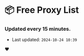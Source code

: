 # :package: Free Proxy List
### Updated every 15 minutes.

- Last updated: `2024-10-24 10:39`

:heart:
